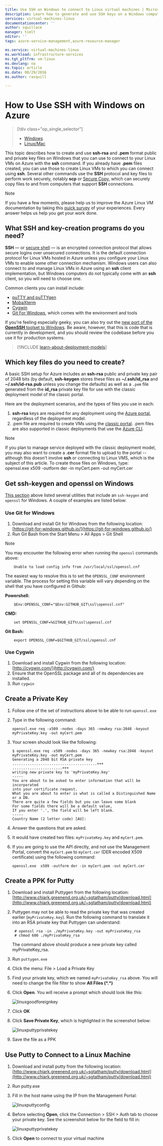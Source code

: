```yaml
---
title: Use SSH on Windows to connect to Linux virtual machines | Microsoft Azure
description: Learn how to generate and use SSH keys on a Windows computer to connect to a Linux virtual machine on Azure.
services: virtual-machines-linux
documentationcenter: ''
author: squillace
manager: timlt
editor: ''
tags: azure-service-management,azure-resource-manager

ms.service: virtual-machines-linux
ms.workload: infrastructure-services
ms.tgt_pltfrm: vm-linux
ms.devlang: na
ms.topic: article
ms.date: 08/29/2016
ms.author: rasquill

---
```

# How to Use SSH with Windows on Azure
> [!div class="op_single_selector"]
> * [Windows](virtual-machines-linux-ssh-from-windows.md)
> * [Linux/Mac](virtual-machines-linux-mac-create-ssh-keys.md)
> 
> 

This topic describes how to create and use **ssh-rsa** and **.pem** format public and private key files on Windows that you can use to connect to your Linux VMs on Azure with the **ssh** command. If you already have **.pem** files created, you can use those to create Linux VMs to which you can connect using **ssh**. Several other commands use the **SSH** protocol and key files to perform work securely, notably **scp** or [Secure Copy](https://en.wikipedia.org/wiki/Secure_copy), which can securely copy files to and from computers that support **SSH** connections. 

> [!NOTE]
> If you have a few moments, please help us to improve the Azure Linux VM documentation by taking this [quick survey](https://aka.ms/linuxdocsurvey) of your experiences. Every answer helps us help you get your work done.
> 
> 

## What SSH and key-creation programs do you need?
**SSH** &#8212; or [secure shell](https://en.wikipedia.org/wiki/Secure_Shell) &#8212; is an encrypted connection protocol that allows secure logins over unsecured connections. It is the default connection protocol for Linux VMs hosted in Azure unless you configure your Linux VMs to enable some other connection mechanism. Windows users can also connect to and manage Linux VMs in Azure using an **ssh** client implementation, but Windows computers do not typically come with an **ssh** client, so you will need to choose one. 

Common clients you can install include:

* [puTTY and puTTYgen](http://www.chiark.greenend.org.uk/~sgtatham/putty/)
* [MobaXterm](http://mobaxterm.mobatek.net/)
* [Cygwin](https://cygwin.com/)
* [Git For Windows](https://git-for-windows.github.io/), which comes with the environment and tools

If you're feeling especially geeky, you can also try out the [new port of the **OpenSSH** toolset to Windows](http://blogs.msdn.com/b/powershell/archive/2015/10/19/openssh-for-windows-update.aspx). Be aware, however, that this is code that is currently in development, and you should review the codebase before you use it for production systems.

> [!INCLUDE [learn-about-deployment-models](../../includes/learn-about-deployment-models-both-include.md)]
> 
> 

## Which key files do you need to create?
A basic SSH setup for Azure includes an **ssh-rsa** public and private key pair of 2048 bits (by default, **ssh-keygen** stores these files as **~/.ssh/id_rsa** and **~/.ssh/id-rsa.pub** unless you change the defaults) as well as a `.pem` file generated from the **id_rsa** private key file for use with the classic deployment model of the classic portal. 

Here are the deployment scenarios, and the types of files you use in each:

1. **ssh-rsa** keys are required for any deployment using the [Azure portal](https://portal.azure.com), regardless of the deployment model.
2. .pem file are required to create VMs using the [classic portal](https://manage.windowsazure.com). .pem files are also supported in classic deployments that use the [Azure CLI](../xplat-cli-install.md).

> [!NOTE]
> If you plan to manage service deployed with the classic deployment model, you may also want to create a **.cer** format file to upload to the portal -- although this doesn't involve **ssh** or connecting to Linux VMS, which is the subject of this article. To create those files on Windows, type:
> <br />
> openssl.exe x509 -outform der -in myCert.pem -out myCert.cer
> 
> 

## Get ssh-keygen and openssl on Windows
[This section](#What-SSH-and-key-creation-programs-do-you-need) above listed several utilities that include an `ssh-keygen` and `openssl` for Windows. A couple of examples are listed below:

### Use Git for Windows
1. Download and install Git for Windows from the following location: [https://git-for-windows.github.io/](https://git-for-windows.github.io/)
2. Run Git Bash from the Start Menu > All Apps > Git Shell

> [!NOTE]
> You may encounter the following error when running the `openssl` commands above:
> 
> 

        Unable to load config info from /usr/local/ssl/openssl.cnf

The easiest way to resolve this is to set the `OPENSSL_CONF` environment variable. The process for setting this variable will vary depending on the shell that you have configured in Github:

**Powershell:**

        $Env:OPENSSL_CONF="$Env:GITHUB_GIT\ssl\openssl.cnf"

**CMD:**

        set OPENSSL_CONF=%GITHUB_GIT%\ssl\openssl.cnf

**Git Bash:**

        export OPENSSL_CONF=$GITHUB_GIT/ssl/openssl.cnf


### Use Cygwin
1. Download and install Cygwin from the following location: [http://cygwin.com/](http://cygwin.com/)
2. Ensure that the OpenSSL package and all of its dependencies are installed.
3. Run `cygwin`

## Create a Private Key
1. Follow one of the set of instructions above to be able to run `openssl.exe`
2. Type in the following command:
   
   ```
   openssl.exe req -x509 -nodes -days 365 -newkey rsa:2048 -keyout myPrivateKey.key -out myCert.pem
   ```
3. Your screen should look like the following:
   
   ```
   $ openssl.exe req -x509 -nodes -days 365 -newkey rsa:2048 -keyout myPrivateKey.key -out myCert.pem
   Generating a 2048 bit RSA private key
   .......................................+++
   .......................+++
   writing new private key to 'myPrivateKey.key'
   -----
   You are about to be asked to enter information that will be incorporated
   into your certificate request.
   What you are about to enter is what is called a Distinguished Name or a DN.
   There are quite a few fields but you can leave some blank
   For some fields there will be a default value,
   If you enter '.', the field will be left blank.
   -----
   Country Name (2 letter code) [AU]:
   ```
4. Answer the questions that are asked.
5. It would have created two files: `myPrivateKey.key` and `myCert.pem`.
6. If you are going to use the API directly, and not use the Management Portal, convert the `myCert.pem` to `myCert.cer` (DER encoded X509 certificate) using the following command:
   
   ```
   openssl.exe  x509 -outform der -in myCert.pem -out myCert.cer
   ```

## Create a PPK for Putty
1. Download and install Puttygen from the following location: [http://www.chiark.greenend.org.uk/~sgtatham/putty/download.html](http://www.chiark.greenend.org.uk/~sgtatham/putty/download.html)
2. Puttygen may not be able to read the private key that was created earlier (`myPrivateKey.key`). Run the following command to translate it into an RSA private key that Puttygen can understand:
   
        # openssl rsa -in ./myPrivateKey.key -out myPrivateKey_rsa
        # chmod 600 ./myPrivateKey_rsa
   
    The command above should produce a new private key called myPrivateKey_rsa.
3. Run `puttygen.exe`
4. Click the menu: File > Load a Private Key
5. Find your private key, which we named `myPrivateKey_rsa` above. You will need to change the file filter to show **All Files (\*.\*)**
6. Click **Open**. You will receive a prompt which should look like this:
   
    ![linuxgoodforeignkey](./media/virtual-machines-linux-ssh-from-windows/linuxgoodforeignkey.png)
7. Click **OK**
8. Click **Save Private Key**, which is highlighted in the screenshot below:
   
    ![linuxputtyprivatekey](./media/virtual-machines-linux-ssh-from-windows/linuxputtygenprivatekey.png)
9. Save the file as a PPK

## Use Putty to Connect to a Linux Machine
1. Download and install putty from the following location: [http://www.chiark.greenend.org.uk/~sgtatham/putty/download.html](http://www.chiark.greenend.org.uk/~sgtatham/putty/download.html)
2. Run putty.exe
3. Fill in the host name using the IP from the Management Portal:
   
   ![linuxputtyconfig](./media/virtual-machines-linux-ssh-from-windows/linuxputtyconfig.png)
4. Before selecting **Open**, click the Connection > SSH > Auth tab to choose your private key. See the screenshot below for the field to fill in:
   
   ![linuxputtyprivatekey](./media/virtual-machines-linux-ssh-from-windows/linuxputtyprivatekey.png)
5. Click **Open** to connect to your virtual machine

